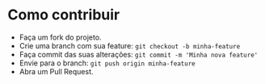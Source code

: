 # Como contribuir
- Faça um fork do projeto.
- Crie uma branch com sua feature: `git checkout -b minha-feature`
- Faça commit das suas alterações: `git commit -m 'Minha nova feature'`
- Envie para o branch: `git push origin minha-feature`
- Abra um Pull Request.
